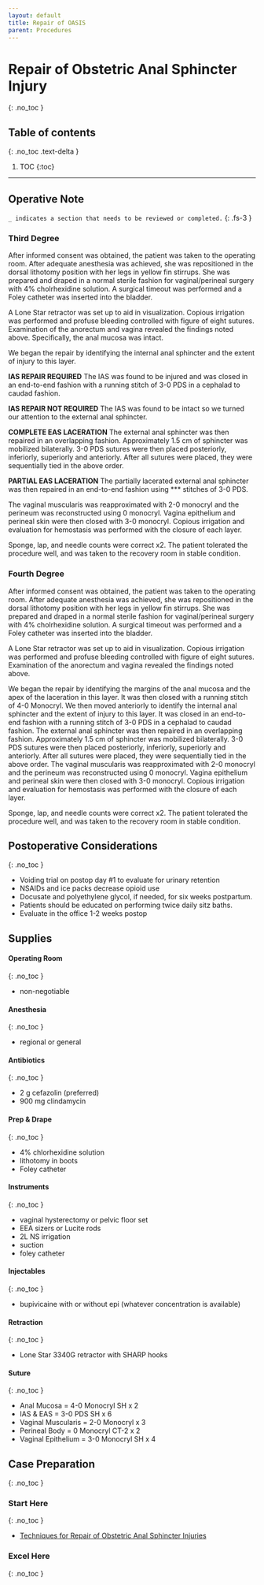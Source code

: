 ```yaml
---
layout: default
title: Repair of OASIS
parent: Procedures
---
```


# Repair of Obstetric Anal Sphincter Injury
{: .no_toc }

## Table of contents
{: .no_toc .text-delta }

1. TOC
{:toc}

---

## Operative Note
`_ indicates a section that needs to be reviewed or completed.`
{: .fs-3 }

### Third Degree

After informed consent was obtained, the patient was taken to the operating room. After adequate anesthesia was achieved, she was repositioned in the dorsal lithotomy position with her legs in yellow fin stirrups. She was prepared and draped in a normal sterile fashion for vaginal/perineal surgery with 4% cholrhexidine solution. A surgical timeout was performed and a Foley catheter was inserted into the bladder. 

A Lone Star retractor was set up to aid in visualization. Copious irrigation was performed and profuse bleeding controlled with figure of eight sutures. Examination of the anorectum and vagina revealed the findings noted above. Specifically, the anal mucosa was intact. 

We began the repair by identifying the internal anal sphincter and the extent of injury to this layer.  

**IAS REPAIR REQUIRED**
The IAS was found to be injured and was closed in an end-to-end fashion with a running stitch of 3-0 PDS in a cephalad to caudad fashion.

**IAS REPAIR NOT REQUIRED**
The IAS was found to be intact so we turned our attention to the external anal sphincter. 

**COMPLETE EAS LACERATION**
The external anal sphincter was then repaired in an overlapping fashion. Approximately 1.5 cm of sphincter was mobilized bilaterally. 3-0 PDS sutures were then placed posteriorly, inferiorly, superiorly and anteriorly. After all sutures were placed, they were sequentially tied in the above order.

**PARTIAL EAS LACERATION**
The partially lacerated external anal sphincter was then repaired in an end-to-end fashion using *** stitches of 3-0 PDS. 

The vaginal muscularis was reapproximated with 2-0 monocryl and the perineum was reconstructed using 0 monocryl. Vagina epithelium and perineal skin were then closed with 3-0 monocryl. Copious irrigation and evaluation for hemostasis was performed with the closure of each layer.

Sponge, lap, and needle counts were correct x2. The patient tolerated the procedure well, and was taken to the recovery room in stable condition. 

### Fourth Degree

After informed consent was obtained, the patient was taken to the operating room. After adequate anesthesia was achieved, she was repositioned in the dorsal lithotomy position with her legs in yellow fin stirrups. She was prepared and draped in a normal sterile fashion for vaginal/perineal surgery with 4% cholrhexidine solution. A surgical timeout was performed and a Foley catheter was inserted into the bladder. 

A Lone Star retractor was set up to aid in visualization. Copious irrigation was performed and profuse bleeding controlled with figure of eight sutures. Examination of the anorectum and vagina revealed the findings noted above.

We began the repair by identifying the margins of the anal mucosa and the apex of the laceration in this layer. It was then closed with a running stitch of 4-0 Monocryl. We then moved anteriorly to identify the internal anal sphincter and the extent of injury to this layer. It was closed in an end-to-end fashion with a running stitch of 3-0 PDS in a cephalad to caudad fashion. The external anal sphincter was then repaired in an overlapping fashion. Approximately 1.5 cm of sphincter was mobilized bilaterally. 3-0 PDS sutures were then placed posteriorly, inferiorly, superiorly and anteriorly. After all sutures were placed, they were sequentially tied in the above order. The vaginal muscularis was reapproximated with 2-0 monocryl and the perineum was reconstructed using 0 monocryl. Vagina epithelium and perineal skin were then closed with 3-0 monocryl. Copious irrigation and evaluation for hemostasis was performed with the closure of each layer.

Sponge, lap, and needle counts were correct x2. The patient tolerated the procedure well, and was taken to the recovery room in stable condition. 

## Postoperative Considerations
{: .no_toc }
* Voiding trial on postop day #1 to evaluate for urinary retention
* NSAIDs and ice packs decrease opioid use
* Docusate and polyethylene glycol, if needed, for six weeks postpartum. 
* Patients should be educated on performing twice daily sitz baths.
* Evaluate in the office 1-2 weeks postop

## Supplies
#### Operating Room
{: .no_toc }
* non-negotiable

#### Anesthesia
{: .no_toc }
* regional or general

#### Antibiotics
{: .no_toc }
* 2 g cefazolin (preferred)
* 900 mg clindamycin

#### Prep & Drape
{: .no_toc }
* 4% chlorhexidine solution
* lithotomy in boots
* Foley catheter

#### Instruments
{: .no_toc }
* vaginal hysterectomy or pelvic floor set
* EEA sizers or Lucite rods
* 2L NS irrigation
* suction
* foley catheter

#### Injectables
{: .no_toc }
* bupivicaine with or without epi (whatever concentration is available)

#### Retraction
{: .no_toc }
* Lone Star 3340G retractor with SHARP hooks

#### Suture
{: .no_toc }
* Anal Mucosa = 4-0 Monocryl SH x 2
* IAS & EAS = 3-0 PDS SH x 6
* Vaginal Muscularis = 2-0 Monocryl x 3
* Perineal Body = 0 Monocryl CT-2 x 2
* Vaginal Epithelium = 3-0 Monocryl SH x 4


## Case Preparation
{: .no_toc }
### Start Here
{: .no_toc }
* [Techniques for Repair of Obstetric Anal Sphincter Injuries](https://www.ncbi.nlm.nih.gov/pmc/articles/PMC5788295/)
	
### Excel Here
{: .no_toc }
